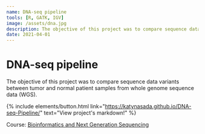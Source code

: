 ```yaml
---
name: DNA-seq pipeline
tools: [R, GATK, IGV]
image: /assets/dna.jpg
description: The objective of this project was to compare sequence data variants between tumor and normal patient samples from whole genome sequence data (WGS).
date: 2021-04-01
---
```

# DNA-seq pipeline
The objective of this project was to compare sequence data variants between tumor and normal patient samples from whole genome sequence data (WGS).

{% include elements/button.html link="https://katynasada.github.io/DNA-seq-Pipeline/" text="View project's markdown!" %}

Course: [Bioinformatics and Next Generation Sequencing](https://en.unav.edu/web/masters-degree-in-biomedical-engineering/study-program)
